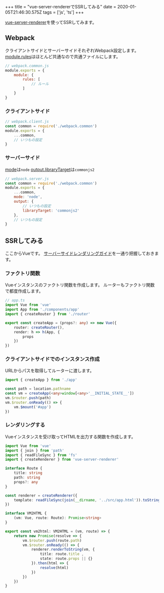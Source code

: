 +++
title = "vue-server-rendererでSSRしてみる"
date = 2020-01-05T21:46:30.575Z
tags = ['js', 'ts']
+++

[vue-server-renderer](https://www.npmjs.com/package/vue-server-renderer)を使ってSSRしてみます。

## Webpack

クライアントサイドとサーバーサイドそれぞれWebpack設定します。
[module.rules](https://webpack.js.org/configuration/module/#modulerules)はほとんど共通なので共通ファイルにします。

```javascript
// webpack.common.js
module.exports = {
    module: {
        rules: [
            // ルール
        ]
    }
}
```

### クライアントサイド

```javascript
// webpack.client.js
const common = require('./webpack.common')
module.exports = {
    ...common,
    // いつもの設定
}
```

### サーバーサイド
[mode](https://webpack.js.org/configuration/mode/)は`node`
[output.libraryTarget](https://webpack.js.org/configuration/output/#outputlibrarytarget)は`commonjs2`

```javascript
// webpack.server.js
const common = require('./webpack.common')
module.exports = {
    ...common,
    mode: 'node',
    output: {
        // いつもの設定
        libraryTarget: 'commonjs2'
    },
    // いつもの設定
}
```

## SSRしてみる

ここからVueです。
[サーバーサイドレンダリングガイド](https://ssr.vuejs.org/)を一通り把握しておきます。

### ファクトリ関数

Vueインスタンスのファクトリ関数を作成します。
ルーターもファクトリ関数で都度作成します。

```typescript
// app.ts
import Vue from 'vue'
import App from './components/app'
import { createRouter } from './router'

export const createApp = (props?: any) => new Vue({
    router: createRouter(),
    render: h => h(App, {
        props
    })
})
```

### クライアントサイドでのインスタンス作成

URLからパスを取得してルーターに渡します。

```typescript
import { createApp } from './app'

const path = location.pathname
const vm = createApp(<any>window[<any>'__INITIAL_STATE__'])
vm.$router.push(path)
vm.$router.onReady(() => {
    vm.$mount('#app')
})
```

### レンダリングする

Vueインスタンスを受け取ってHTMLを出力する関数を作成します。

```typescript
import Vue from 'vue'
import { join } from 'path'
import { readFileSync } from 'fs'
import { createRenderer } from 'vue-server-renderer'

interface Route {
    title: string
    path: string
    props?: any
}

const renderer = createRenderer({
    template: readFileSync(join(__dirname, '../src/app.html')).toString()
})

interface VM2HTML {
    (vm: Vue, route: Route): Promise<string>
}

export const vm2html: VM2HTML = (vm, route) => {
    return new Promise(resolve => {
        vm.$router.push(route.path)
        vm.$router.onReady(() => {
            renderer.renderToString(vm, {
                title: route.title ,
                state: route.props || {}
            }).then(html => {
                resolve(html)
            })
        })
    })
}
```

